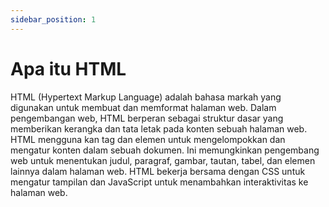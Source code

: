 ```yaml
---
sidebar_position: 1
---
```


# Apa itu HTML

HTML (Hypertext Markup Language) adalah bahasa markah yang digunakan untuk membuat dan memformat halaman web. Dalam pengembangan web, HTML berperan sebagai struktur dasar yang memberikan kerangka dan tata letak pada konten sebuah halaman web. HTML mengguna	kan tag dan elemen untuk mengelompokkan dan mengatur konten dalam sebuah dokumen. Ini memungkinkan pengembang web untuk menentukan judul, paragraf, gambar, tautan, tabel, dan elemen lainnya dalam halaman web. HTML bekerja bersama dengan CSS untuk mengatur tampilan dan JavaScript untuk menambahkan interaktivitas ke halaman web.


